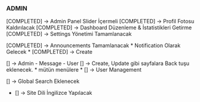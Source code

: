 
### ADMIN
[COMPLETED] -> Admin Panel Slider İçermeli
[COMPLETED] -> Profil Fotosu Kaldırılacak
[COMPLETED] -> Dashboard Düzenleme & İstatistikleri Getirme
[COMPLETED] -> Settings Yönetimi Tamamlanacak

[COMPLETED] -> Announcements Tamamlanacak * Notification Olarak Gelecek *
    [COMPLETED] -> Create

[] -> Admin - Message - User 
[] -> Create, Update gibi sayfalara Back tuşu eklenecek. * mütün menülere *
[] -> User Management

[] -> Global Search Eklenecek


* [] -> Site Dili İngilizce Yapılacak

